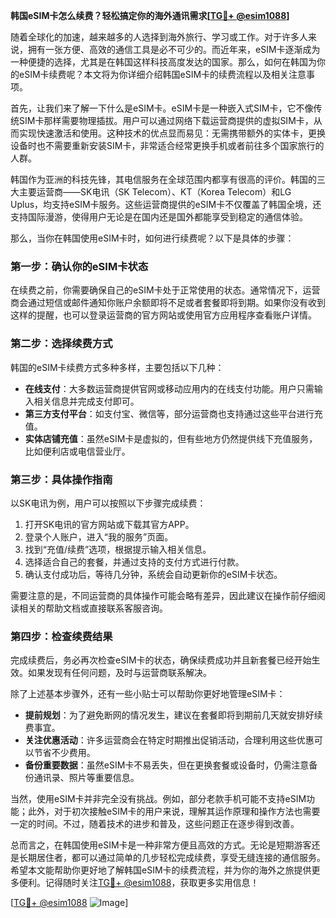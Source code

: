 **韩国eSIM卡怎么续费？轻松搞定你的海外通讯需求[[TG💪+ @esim1088](https://t.me/s/esim1088)]**

随着全球化的加速，越来越多的人选择到海外旅行、学习或工作。对于许多人来说，拥有一张方便、高效的通信工具是必不可少的。而近年来，eSIM卡逐渐成为一种便捷的选择，尤其是在韩国这样科技高度发达的国家。那么，如何在韩国为你的eSIM卡续费呢？本文将为你详细介绍韩国eSIM卡的续费流程以及相关注意事项。

首先，让我们来了解一下什么是eSIM卡。eSIM卡是一种嵌入式SIM卡，它不像传统SIM卡那样需要物理插拔。用户可以通过网络下载运营商提供的虚拟SIM卡，从而实现快速激活和使用。这种技术的优点显而易见：无需携带额外的实体卡，更换设备时也不需要重新安装SIM卡，非常适合经常更换手机或者前往多个国家旅行的人群。

韩国作为亚洲的科技先锋，其电信服务在全球范围内都享有很高的评价。韩国的三大主要运营商——SK电讯（SK Telecom）、KT（Korea Telecom）和LG Uplus，均支持eSIM卡服务。这些运营商提供的eSIM卡不仅覆盖了韩国全境，还支持国际漫游，使得用户无论是在国内还是国外都能享受到稳定的通信体验。

那么，当你在韩国使用eSIM卡时，如何进行续费呢？以下是具体的步骤：

### **第一步：确认你的eSIM卡状态**
在续费之前，你需要确保自己的eSIM卡处于正常使用的状态。通常情况下，运营商会通过短信或邮件通知你账户余额即将不足或者套餐即将到期。如果你没有收到这样的提醒，也可以登录运营商的官方网站或使用官方应用程序查看账户详情。

### **第二步：选择续费方式**
韩国的eSIM卡续费方式多种多样，主要包括以下几种：
- **在线支付**：大多数运营商提供官网或移动应用内的在线支付功能。用户只需输入相关信息并完成支付即可。
- **第三方支付平台**：如支付宝、微信等，部分运营商也支持通过这些平台进行充值。
- **实体店铺充值**：虽然eSIM卡是虚拟的，但有些地方仍然提供线下充值服务，比如便利店或电信营业厅。

### **第三步：具体操作指南**
以SK电讯为例，用户可以按照以下步骤完成续费：
1. 打开SK电讯的官方网站或下载其官方APP。
2. 登录个人账户，进入“我的服务”页面。
3. 找到“充值/续费”选项，根据提示输入相关信息。
4. 选择适合自己的套餐，并通过支持的支付方式进行付款。
5. 确认支付成功后，等待几分钟，系统会自动更新你的eSIM卡状态。

需要注意的是，不同运营商的具体操作可能会略有差异，因此建议在操作前仔细阅读相关的帮助文档或直接联系客服咨询。

### **第四步：检查续费结果**
完成续费后，务必再次检查eSIM卡的状态，确保续费成功并且新套餐已经开始生效。如果发现有任何问题，及时与运营商联系解决。

除了上述基本步骤外，还有一些小贴士可以帮助你更好地管理eSIM卡：
- **提前规划**：为了避免断网的情况发生，建议在套餐即将到期前几天就安排好续费事宜。
- **关注优惠活动**：许多运营商会在特定时期推出促销活动，合理利用这些优惠可以节省不少费用。
- **备份重要数据**：虽然eSIM卡不易丢失，但在更换套餐或设备时，仍需注意备份通讯录、照片等重要信息。

当然，使用eSIM卡并非完全没有挑战。例如，部分老款手机可能不支持eSIM功能；此外，对于初次接触eSIM卡的用户来说，理解其运作原理和操作方法也需要一定的时间。不过，随着技术的进步和普及，这些问题正在逐步得到改善。

总而言之，在韩国使用eSIM卡是一种非常方便且高效的方式。无论是短期游客还是长期居住者，都可以通过简单的几步轻松完成续费，享受无缝连接的通信服务。希望本文能帮助你更好地了解韩国eSIM卡的续费流程，并为你的海外之旅提供更多便利。记得随时关注[TG💪+ @esim1088](https://t.me/s/esim1088)，获取更多实用信息！

[[TG💪+ @esim1088](https://t.me/s/esim1088) ![Image](https://i.postimg.cc/4NQfJmqS/Snipaste-2025-05-13-00-14-12.png)]
